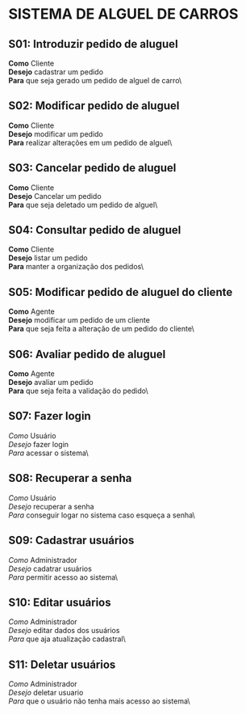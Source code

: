 # SISTEMA DE ALGUEL DE CARROS
## S01: Introduzir pedido de aluguel
**Como** Cliente\
**Desejo** cadastrar um pedido\
**Para** que seja gerado um pedido de alguel de carro\
## S02: Modificar pedido de aluguel
**Como** Cliente\
**Desejo** modificar um pedido\
**Para** realizar alterações em um pedido de alguel\
## S03: Cancelar pedido de aluguel
**Como** Cliente\
**Desejo** Cancelar um pedido\
**Para** que seja deletado um pedido de alguel\
## S04: Consultar pedido de aluguel
**Como** Cliente\
**Desejo** listar um pedido\
**Para** manter a organização dos pedidos\
## S05: Modificar pedido de aluguel do cliente
**Como** Agente\
**Desejo** modificar um pedido de um cliente\
**Para** que seja feita a alteração de um pedido do cliente\
## S06: Avaliar pedido de aluguel
**Como** Agente\
**Desejo** avaliar um pedido\
**Para** que seja feita a validação do pedido\
## S07: Fazer login
*Como* Usuário\
*Desejo* fazer login\
*Para* acessar o sistema\
## S08: Recuperar a senha
*Como* Usuário\
*Desejo* recuperar a senha\
*Para* conseguir logar no sistema caso esqueça a senha\
## S09: Cadastrar usuários
*Como* Administrador\
*Desejo* cadatrar usuários\
*Para* permitir acesso ao sistema\
## S10: Editar usuários
*Como* Administrador\
*Desejo* editar dados dos usuários\
*Para* que aja atualização cadastral\
## S11: Deletar usuários
*Como* Administrador\
*Desejo* deletar usuario\
*Para* que o usuário não tenha mais acesso ao sistema\










